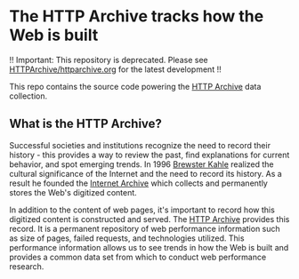 # The HTTP Archive tracks how the Web is built

!! Important: This repository is deprecated. Please see [HTTPArchive/httparchive.org](https://github.com/HTTPArchive/httparchive.org) for the latest development !!

This repo contains the source code powering the [HTTP
Archive](http://httparchive.org) data collection.

## What is the HTTP Archive?
Successful societies and institutions recognize the need to record their
history - this provides a way to review the past, find explanations for
current behavior, and spot emerging trends. In 1996 [Brewster
Kahle](http://en.wikipedia.org/wiki/Brewster_Kahle)
realized the cultural significance of the Internet and the need to
record its history. As a result he founded the [Internet
Archive](http://archive.org) which
collects and permanently stores the Web's digitized content.

In addition to the content of web pages, it's important to record how this digitized content is constructed and served.
The [HTTP Archive](http://httparchive.org/) provides this record. It is a permanent repository of
web performance information such as size of pages, failed requests, and
technologies utilized. This performance information allows us to see
trends in how the Web is built and provides a common data set from which
to conduct web performance research.
